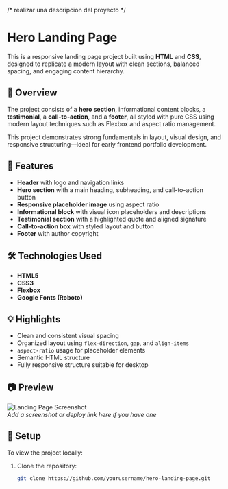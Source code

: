 /* realizar una descripcion del proyecto */
# Hero Landing Page

This is a responsive landing page project built using **HTML** and **CSS**, designed to replicate a modern layout with clean sections, balanced spacing, and engaging content hierarchy.

## 📌 Overview

The project consists of a **hero section**, informational content blocks, a **testimonial**, a **call-to-action**, and a **footer**, all styled with pure CSS using modern layout techniques such as Flexbox and aspect ratio management.

This project demonstrates strong fundamentals in layout, visual design, and responsive structuring—ideal for early frontend portfolio development.

## 🎨 Features

- **Header** with logo and navigation links
- **Hero section** with a main heading, subheading, and call-to-action button
- **Responsive placeholder image** using aspect ratio
- **Informational block** with visual icon placeholders and descriptions
- **Testimonial section** with a highlighted quote and aligned signature
- **Call-to-action box** with styled layout and button
- **Footer** with author copyright

## 🛠️ Technologies Used

- **HTML5**
- **CSS3**
- **Flexbox**
- **Google Fonts (Roboto)**

## 💡 Highlights

- Clean and consistent visual spacing
- Organized layout using `flex-direction`, `gap`, and `align-items`
- `aspect-ratio` usage for placeholder elements
- Semantic HTML structure
- Fully responsive structure suitable for desktop

## 📷 Preview

![Landing Page Screenshot](#)  
*Add a screenshot or deploy link here if you have one*

## 🔧 Setup

To view the project locally:

1. Clone the repository:
   ```bash
   git clone https://github.com/yourusername/hero-landing-page.git
